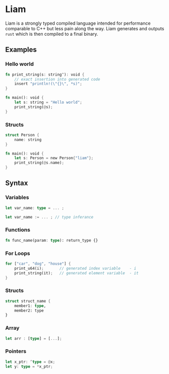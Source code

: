 # Liam
Liam is a strongly typed compiled language intended for performance comparable to C++ but less pain along the way. Liam generates and outputs `rust` which is then compiled to a final binary. 

## Examples
### Hello world
```rust
fn print_string(s: string^): void {
    // exact insertion into generated code
    insert "println!(\"{}\", *s)";
}

fn main(): void {
    let s: string = "Hello world";
    print_string(@s);
}
```

### Structs
```rust
struct Person {
    name: string
}

fn main(): void {
    let s: Person = new Person{"liam"};
    print_string(@s.name);
}
```

## Syntax
### Variables
```rust
let var_name: type = ... ;
```
```rust
let var_name := ... ; // type inferance
```

### Functions
```rust
fn func_name(param: type): return_type {}
```

### For Loops
```rust
for ["car", "dog", "house"] {
    print_u64(i);       // generated index variable    - i
    print_string(it);   // generated element variable  - it
}
```

### Structs
```rust
struct struct_name {
    member1: type,
    member2: type
}
```

### Array
```rust
let arr : [type] = [...];
```

### Pointers
```rust
let x_ptr: ^type = @x;
let y: type = *x_ptr;
```


